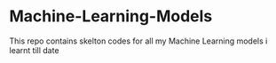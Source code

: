 # Machine-Learning-Models
This repo contains skelton codes for all my Machine Learning models i learnt till date
